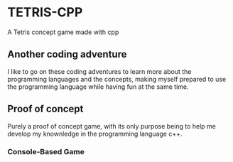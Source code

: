 # TETRIS-CPP

A Tetris concept game made with cpp

## Another coding adventure

I like to go on these coding adventures to learn more about the programming languages and the concepts, making myself prepared to use the programming language while having fun at the same time.

## Proof of concept

Purely a proof of concept game, with its only purpose being to help me develop my knownledge in the programming language c++.

### Console-Based Game
